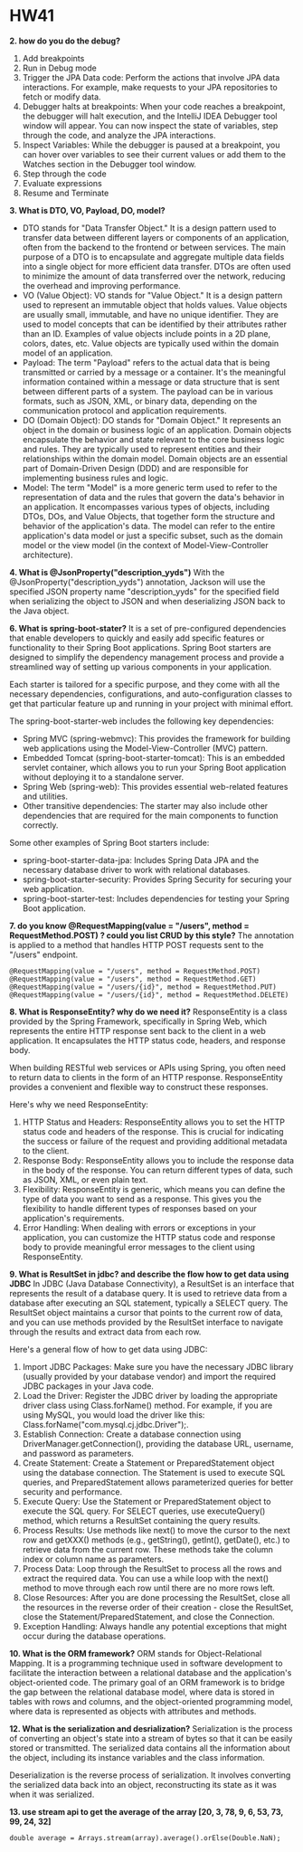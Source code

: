 # HW41
**2.  how do you do the debug?**
1. Add breakpoints
2. Run in Debug mode
3. Trigger the JPA Data code: Perform the actions that involve JPA data interactions. For example, make requests to your JPA repositories to fetch or modify data.
4. Debugger halts at breakpoints: When your code reaches a breakpoint, the debugger will halt execution, and the IntelliJ IDEA Debugger tool window will appear. You can now inspect the state of variables, step through the code, and analyze the JPA interactions.
5. Inspect Variables: While the debugger is paused at a breakpoint, you can hover over variables to see their current values or add them to the Watches section in the Debugger tool window.
6. Step through the code
7. Evaluate expressions
8. Resume and Terminate

**3.  What is DTO, VO, Payload, DO, model?**
- DTO stands for "Data Transfer Object." It is a design pattern used to transfer data between different layers or components of an application, often from the backend to the frontend or between services. The main purpose of a DTO is to encapsulate and aggregate multiple data fields into a single object for more efficient data transfer. DTOs are often used to minimize the amount of data transferred over the network, reducing the overhead and improving performance.
- VO (Value Object):
VO stands for "Value Object." It is a design pattern used to represent an immutable object that holds values. Value objects are usually small, immutable, and have no unique identifier. They are used to model concepts that can be identified by their attributes rather than an ID. Examples of value objects include points in a 2D plane, colors, dates, etc. Value objects are typically used within the domain model of an application.
- Payload:
The term "Payload" refers to the actual data that is being transmitted or carried by a message or a container. It's the meaningful information contained within a message or data structure that is sent between different parts of a system. The payload can be in various formats, such as JSON, XML, or binary data, depending on the communication protocol and application requirements.
- DO (Domain Object):
DO stands for "Domain Object." It represents an object in the domain or business logic of an application. Domain objects encapsulate the behavior and state relevant to the core business logic and rules. They are typically used to represent entities and their relationships within the domain model. Domain objects are an essential part of Domain-Driven Design (DDD) and are responsible for implementing business rules and logic.
- Model:
The term "Model" is a more generic term used to refer to the representation of data and the rules that govern the data's behavior in an application. It encompasses various types of objects, including DTOs, DOs, and Value Objects, that together form the structure and behavior of the application's data. The model can refer to the entire application's data model or just a specific subset, such as the domain model or the view model (in the context of Model-View-Controller architecture).

**4.  What is @JsonProperty("description_yyds")**
With the @JsonProperty("description_yyds") annotation, Jackson will use the specified JSON property name "description_yyds" for the specified field when serializing the object to JSON and when deserializing JSON back to the Java object.

**6.  What is spring-boot-stater?**
It is a set of pre-configured dependencies that enable developers to quickly and easily add specific features or functionality to their Spring Boot applications. Spring Boot starters are designed to simplify the dependency management process and provide a streamlined way of setting up various components in your application.

Each starter is tailored for a specific purpose, and they come with all the necessary dependencies, configurations, and auto-configuration classes to get that particular feature up and running in your project with minimal effort.

The spring-boot-starter-web includes the following key dependencies:
- Spring MVC (spring-webmvc): This provides the framework for building web applications using the Model-View-Controller (MVC) pattern.
- Embedded Tomcat (spring-boot-starter-tomcat): This is an embedded servlet container, which allows you to run your Spring Boot application without deploying it to a standalone server.
- Spring Web (spring-web): This provides essential web-related features and utilities.
- Other transitive dependencies: The starter may also include other dependencies that are required for the main components to function correctly.

Some other examples of Spring Boot starters include:
- spring-boot-starter-data-jpa: Includes Spring Data JPA and the necessary database driver to work with relational databases.
- spring-boot-starter-security: Provides Spring Security for securing your web application.
- spring-boot-starter-test: Includes dependencies for testing your Spring Boot application.

**7. do you know  @RequestMapping(value = "/users", method = RequestMethod.POST) ? could you list CRUD by this style?**
The annotation is applied to a method that handles HTTP POST requests sent to the "/users" endpoint.
```
@RequestMapping(value = "/users", method = RequestMethod.POST)
@RequestMapping(value = "/users", method = RequestMethod.GET)
@RequestMapping(value = "/users/{id}", method = RequestMethod.PUT)
@RequestMapping(value = "/users/{id}", method = RequestMethod.DELETE)
```

**8. What is ResponseEntity? why do we need it?**
ResponseEntity is a class provided by the Spring Framework, specifically in Spring Web, which represents the entire HTTP response sent back to the client in a web application. It encapsulates the HTTP status code, headers, and response body.

When building RESTful web services or APIs using Spring, you often need to return data to clients in the form of an HTTP response. ResponseEntity provides a convenient and flexible way to construct these responses.

Here's why we need ResponseEntity:
1. HTTP Status and Headers: ResponseEntity allows you to set the HTTP status code and headers of the response. This is crucial for indicating the success or failure of the request and providing additional metadata to the client.
2. Response Body: ResponseEntity allows you to include the response data in the body of the response. You can return different types of data, such as JSON, XML, or even plain text.
3. Flexibility: ResponseEntity is generic, which means you can define the type of data you want to send as a response. This gives you the flexibility to handle different types of responses based on your application's requirements.
4. Error Handling: When dealing with errors or exceptions in your application, you can customize the HTTP status code and response body to provide meaningful error messages to the client using ResponseEntity.

**9.  What is ResultSet in jdbc? and describe the flow how to get data using JDBC**
In JDBC (Java Database Connectivity), a ResultSet is an interface that represents the result of a database query. It is used to retrieve data from a database after executing an SQL statement, typically a SELECT query. The ResultSet object maintains a cursor that points to the current row of data, and you can use methods provided by the ResultSet interface to navigate through the results and extract data from each row.

Here's a general flow of how to get data using JDBC:
1. Import JDBC Packages: Make sure you have the necessary JDBC library (usually provided by your database vendor) and import the required JDBC packages in your Java code.
2. Load the Driver: Register the JDBC driver by loading the appropriate driver class using Class.forName() method. For example, if you are using MySQL, you would load the driver like this: Class.forName("com.mysql.cj.jdbc.Driver");.
3. Establish Connection: Create a database connection using DriverManager.getConnection(), providing the database URL, username, and password as parameters.
4. Create Statement: Create a Statement or PreparedStatement object using the database connection. The Statement is used to execute SQL queries, and PreparedStatement allows parameterized queries for better security and performance.
5. Execute Query: Use the Statement or PreparedStatement object to execute the SQL query. For SELECT queries, use executeQuery() method, which returns a ResultSet containing the query results.
6. Process Results: Use methods like next() to move the cursor to the next row and getXXX() methods (e.g., getString(), getInt(), getDate(), etc.) to retrieve data from the current row. These methods take the column index or column name as parameters.
7. Process Data: Loop through the ResultSet to process all the rows and extract the required data. You can use a while loop with the next() method to move through each row until there are no more rows left.
8. Close Resources: After you are done processing the ResultSet, close all the resources in the reverse order of their creation - close the ResultSet, close the Statement/PreparedStatement, and close the Connection.
9. Exception Handling: Always handle any potential exceptions that might occur during the database operations.

**10. What is the ORM framework?**
ORM stands for Object-Relational Mapping. It is a programming technique used in software development to facilitate the interaction between a relational database and the application's object-oriented code. The primary goal of an ORM framework is to bridge the gap between the relational database model, where data is stored in tables with rows and columns, and the object-oriented programming model, where data is represented as objects with attributes and methods.

**12. What is the serialization and desrialization?**
Serialization is the process of converting an object's state into a stream of bytes so that it can be easily stored or transmitted. The serialized data contains all the information about the object, including its instance variables and the class information.

Deserialization is the reverse process of serialization. It involves converting the serialized data back into an object, reconstructing its state as it was when it was serialized. 

**13. use stream api to get the average of the array [20, 3, 78, 9, 6, 53, 73, 99, 24, 32]**
```
double average = Arrays.stream(array).average().orElse(Double.NaN);
```